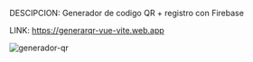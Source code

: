 DESCIPCION: Generador de codigo QR + registro con Firebase

LINK: https://generarqr-vue-vite.web.app

![generador-qr](https://user-images.githubusercontent.com/74424452/177255178-f132916c-5abc-46ce-b2be-f4d6ce976b98.png)
